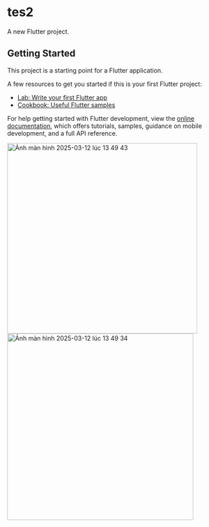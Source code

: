 # tes2

A new Flutter project.

## Getting Started

This project is a starting point for a Flutter application.

A few resources to get you started if this is your first Flutter project:

- [Lab: Write your first Flutter app](https://docs.flutter.dev/get-started/codelab)
- [Cookbook: Useful Flutter samples](https://docs.flutter.dev/cookbook)

For help getting started with Flutter development, view the
[online documentation](https://docs.flutter.dev/), which offers tutorials,
samples, guidance on mobile development, and a full API reference.



<img width="436" alt="Ảnh màn hình 2025-03-12 lúc 13 49 43" src="https://github.com/user-attachments/assets/83da0e61-b2d0-472d-99ac-2bd83e8b1206" />
<img width="427" alt="Ảnh màn hình 2025-03-12 lúc 13 49 34" src="https://github.com/user-attachments/assets/5744992d-2f4a-4ade-b152-5bc7b3f677a6" />

